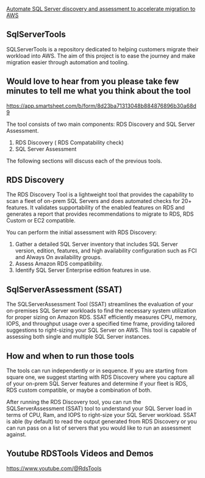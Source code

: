 

[Automate SQL Server discovery and assessment to accelerate migration to AWS](https://aws.amazon.com/blogs/database/automate-sql-server-discovery-and-assessment-to-accelerate-migration-to-aws/)


## SqlServerTools
SQLServerTools is a repository dedicated to helping customers migrate their workload into AWS. The aim of this project is to ease the journey and make migration easier through automation and tooling.
## Would love to hear from you  please take few minutes to tell me what you think about the tool
https://app.smartsheet.com/b/form/8d23ba71313048b884876896b30a68d9


The tool consists of two main components: RDS Discovery and SQL Server Assessment.

1. RDS Discovery ( RDS Compatability check)
2. SQL Server Assessment

 
The following sections will discuss each of the previous tools.

## RDS Discovery 
The RDS Discovery Tool is a lightweight tool that provides the capability to scan a fleet of on-prem SQL Servers and does automated checks for 20+ features. It validates supportability of the enabled features on RDS and generates a report that provides recommendations to migrate to RDS, RDS Custom or EC2 compatible.

You can perform the initial assessment with RDS Discovery:

1. Gather a detailed SQL Server inventory that includes SQL Server version, edition, features, and high availability configuration such as FCI and Always On availability groups.
2. Assess Amazon RDS compatibility.
3. Identify SQL Server Enterprise edition features in use.


## SqlServerAssessment (SSAT)

The SQLServerAssessment Tool (SSAT) streamlines the evaluation of your on-premises SQL Server workloads to find the necessary system utilization for proper sizing on Amazon RDS. SSAT efficiently measures CPU, memory, IOPS, and throughput usage over a specified time frame, providing tailored suggestions to right-sizing your SQL Server on AWS. This tool is capable of assessing both single and multiple SQL Server instances.

## How and when to run those tools 
 The tools can run independently or in sequence. If you are starting from square one, we suggest starting with RDS Discovery where you capture all of your on-prem SQL Server features and determine if your fleet is RDS, RDS custom compatible, or maybe a combination of both.
 
After running the RDS Discovery tool, you can run the SQLServerAssessment (SSAT) tool to understand your SQL Server load in terms of CPU, Ram, and IOPS to right-size your SQL Server workload. SSAT is able (by default) to read the output generated from RDS Discovery or you can run pass on a list of servers that you would like to run an assessment against.

## Youtube RDSTools Videos and Demos 
https://www.youtube.com/@RdsTools




